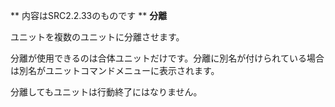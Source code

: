 ** 内容はSRC2.2.33のものです **
**分離**

ユニットを複数のユニットに分離させます。

分離が使用できるのは合体ユニットだけです。分離に別名が付けられている場合は別名がユニットコマンドメニューに表示されます。

分離してもユニットは行動終了にはなりません。
